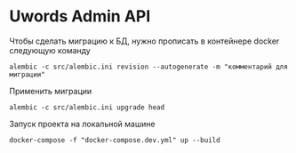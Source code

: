 # Uwords Admin API


Чтобы сделать миграцию к БД, нужно прописать в контейнере docker следующую команду
```shell
alembic -c src/alembic.ini revision --autogenerate -m "комментарий для миграции"
```

Применить миграции
```shell
alembic -c src/alembic.ini upgrade head
```

Запуск проекта на локальной машине
```shell
docker-compose -f "docker-compose.dev.yml" up --build
```